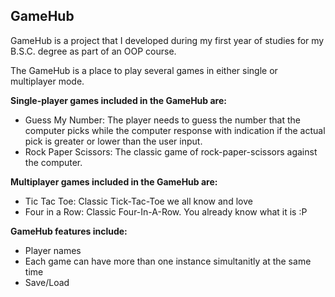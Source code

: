 <h2>GameHub</h2>

GameHub is a project that I developed during my first year of studies for my B.S.C. degree as part of an OOP course. 

The GameHub is a place to play several games in either single or multiplayer mode. 

**Single-player games included in the GameHub are:**
- Guess My Number: 
  The player needs to guess the number that the computer picks while the computer response with indication if the actual pick is greater or lower than the user input.
- Rock Paper Scissors: The classic game of rock-paper-scissors against the computer.

**Multiplayer games included in the GameHub are:**
- Tic Tac Toe: Classic Tick-Tac-Toe we all know and love
- Four in a Row: Classic Four-In-A-Row. You already know what it is :P

**GameHub features include:**
- Player names
- Each game can have more than one instance simultanitly at the same time
- Save/Load
